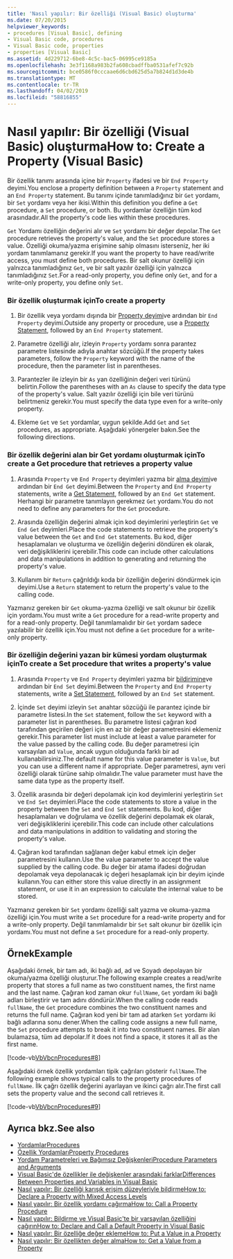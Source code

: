 ```yaml
---
title: 'Nasıl yapılır: Bir özelliği (Visual Basic) oluşturma'
ms.date: 07/20/2015
helpviewer_keywords:
- procedures [Visual Basic], defining
- Visual Basic code, procedures
- Visual Basic code, properties
- properties [Visual Basic]
ms.assetid: 4d229712-6be8-4c5c-bac5-06995ce9185a
ms.openlocfilehash: 3e3f1168a983b2fa608cbadffba0531afef7c92b
ms.sourcegitcommit: bce0586f0cccaae6d6cbd625d5a7b824d1d3de4b
ms.translationtype: MT
ms.contentlocale: tr-TR
ms.lasthandoff: 04/02/2019
ms.locfileid: "58816855"
---
```

# <a name="how-to-create-a-property-visual-basic"></a><span data-ttu-id="e95d3-102">Nasıl yapılır: Bir özelliği (Visual Basic) oluşturma</span><span class="sxs-lookup"><span data-stu-id="e95d3-102">How to: Create a Property (Visual Basic)</span></span>
<span data-ttu-id="e95d3-103">Bir özellik tanımı arasında içine bir `Property` ifadesi ve bir `End Property` deyimi.</span><span class="sxs-lookup"><span data-stu-id="e95d3-103">You enclose a property definition between a `Property` statement and an `End Property` statement.</span></span> <span data-ttu-id="e95d3-104">Bu tanımı içinde tanımladığınız bir `Get` yordamı, bir `Set` yordamı veya her ikisi.</span><span class="sxs-lookup"><span data-stu-id="e95d3-104">Within this definition you define a `Get` procedure, a `Set` procedure, or both.</span></span> <span data-ttu-id="e95d3-105">Bu yordamlar özelliğin tüm kod arasındadır.</span><span class="sxs-lookup"><span data-stu-id="e95d3-105">All the property's code lies within these procedures.</span></span>  
  
 <span data-ttu-id="e95d3-106">`Get` Yordamı özelliğin değerini alır ve `Set` yordamı bir değer depolar.</span><span class="sxs-lookup"><span data-stu-id="e95d3-106">The `Get` procedure retrieves the property's value, and the `Set` procedure stores a value.</span></span> <span data-ttu-id="e95d3-107">Özelliği okuma/yazma erişimine sahip olmasını isterseniz, her iki yordam tanımlamanız gerekir.</span><span class="sxs-lookup"><span data-stu-id="e95d3-107">If you want the property to have read/write access, you must define both procedures.</span></span> <span data-ttu-id="e95d3-108">Bir salt okunur özelliği için yalnızca tanımladığınız `Get`, ve bir salt yazılır özelliği için yalnızca tanımladığınız `Set`.</span><span class="sxs-lookup"><span data-stu-id="e95d3-108">For a read-only property, you define only `Get`, and for a write-only property, you define only `Set`.</span></span>  
  
### <a name="to-create-a-property"></a><span data-ttu-id="e95d3-109">Bir özellik oluşturmak için</span><span class="sxs-lookup"><span data-stu-id="e95d3-109">To create a property</span></span>  
  
1.  <span data-ttu-id="e95d3-110">Bir özellik veya yordamı dışında bir [Property deyimi](../../../../visual-basic/language-reference/statements/property-statement.md)ve ardından bir `End Property` deyimi.</span><span class="sxs-lookup"><span data-stu-id="e95d3-110">Outside any property or procedure, use a [Property Statement](../../../../visual-basic/language-reference/statements/property-statement.md), followed by an `End Property` statement.</span></span>  
  
2.  <span data-ttu-id="e95d3-111">Parametre özelliği alır, izleyin `Property` yordamı sonra parantez parametre listesinde adıyla anahtar sözcüğü.</span><span class="sxs-lookup"><span data-stu-id="e95d3-111">If the property takes parameters, follow the `Property` keyword with the name of the procedure, then the parameter list in parentheses.</span></span>  
  
3.  <span data-ttu-id="e95d3-112">Parantezler ile izleyin bir `As` yan özelliğinin değeri veri türünü belirtin.</span><span class="sxs-lookup"><span data-stu-id="e95d3-112">Follow the parentheses with an `As` clause to specify the data type of the property's value.</span></span> <span data-ttu-id="e95d3-113">Salt yazılır özelliği için bile veri türünü belirtmeniz gerekir.</span><span class="sxs-lookup"><span data-stu-id="e95d3-113">You must specify the data type even for a write-only property.</span></span>  
  
4.  <span data-ttu-id="e95d3-114">Ekleme `Get` ve `Set` yordamlar, uygun şekilde.</span><span class="sxs-lookup"><span data-stu-id="e95d3-114">Add `Get` and `Set` procedures, as appropriate.</span></span> <span data-ttu-id="e95d3-115">Aşağıdaki yönergeler bakın.</span><span class="sxs-lookup"><span data-stu-id="e95d3-115">See the following directions.</span></span>  
  
### <a name="to-create-a-get-procedure-that-retrieves-a-property-value"></a><span data-ttu-id="e95d3-116">Bir özellik değerini alan bir Get yordamı oluşturmak için</span><span class="sxs-lookup"><span data-stu-id="e95d3-116">To create a Get procedure that retrieves a property value</span></span>  
  
1.  <span data-ttu-id="e95d3-117">Arasında `Property` ve `End Property` deyimleri yazma bir [alma deyimi](../../../../visual-basic/language-reference/statements/get-statement.md)ve ardından bir `End Get` deyimi.</span><span class="sxs-lookup"><span data-stu-id="e95d3-117">Between the `Property` and `End Property` statements, write a [Get Statement](../../../../visual-basic/language-reference/statements/get-statement.md), followed by an `End Get` statement.</span></span> <span data-ttu-id="e95d3-118">Herhangi bir parametre tanımlayın gerekmez `Get` yordamı.</span><span class="sxs-lookup"><span data-stu-id="e95d3-118">You do not need to define any parameters for the `Get` procedure.</span></span>  
  
2.  <span data-ttu-id="e95d3-119">Arasında özelliğin değerini almak için kod deyimlerini yerleştirin `Get` ve `End Get` deyimleri.</span><span class="sxs-lookup"><span data-stu-id="e95d3-119">Place the code statements to retrieve the property's value between the `Get` and `End Get` statements.</span></span> <span data-ttu-id="e95d3-120">Bu kod, diğer hesaplamaları ve oluşturma ve özelliğin değerini döndüren ek olarak, veri değişikliklerini içerebilir.</span><span class="sxs-lookup"><span data-stu-id="e95d3-120">This code can include other calculations and data manipulations in addition to generating and returning the property's value.</span></span>  
  
3.  <span data-ttu-id="e95d3-121">Kullanım bir `Return` çağrıldığı koda bir özelliğin değerini döndürmek için deyimi.</span><span class="sxs-lookup"><span data-stu-id="e95d3-121">Use a `Return` statement to return the property's value to the calling code.</span></span>  
  
 <span data-ttu-id="e95d3-122">Yazmanız gereken bir `Get` okuma-yazma özelliği ve salt okunur bir özellik için yordamı.</span><span class="sxs-lookup"><span data-stu-id="e95d3-122">You must write a `Get` procedure for a read-write property and for a read-only property.</span></span> <span data-ttu-id="e95d3-123">Değil tanımlamalıdır bir `Get` yordam sadece yazılabilir bir özellik için.</span><span class="sxs-lookup"><span data-stu-id="e95d3-123">You must not define a `Get` procedure for a write-only property.</span></span>  
  
### <a name="to-create-a-set-procedure-that-writes-a-propertys-value"></a><span data-ttu-id="e95d3-124">Bir özelliğin değerini yazan bir kümesi yordam oluşturmak için</span><span class="sxs-lookup"><span data-stu-id="e95d3-124">To create a Set procedure that writes a property's value</span></span>  
  
1.  <span data-ttu-id="e95d3-125">Arasında `Property` ve `End Property` deyimleri yazma bir [bildirimine](../../../../visual-basic/language-reference/statements/set-statement.md)ve ardından bir `End Set` deyimi.</span><span class="sxs-lookup"><span data-stu-id="e95d3-125">Between the `Property` and `End Property` statements, write a [Set Statement](../../../../visual-basic/language-reference/statements/set-statement.md), followed by an `End Set` statement.</span></span>  
  
2.  <span data-ttu-id="e95d3-126">İçinde `Set` deyimi izleyin `Set` anahtar sözcüğü ile parantez içinde bir parametre listesi.</span><span class="sxs-lookup"><span data-stu-id="e95d3-126">In the `Set` statement, follow the `Set` keyword with a parameter list in parentheses.</span></span> <span data-ttu-id="e95d3-127">Bu parametre listesi çağıran kod tarafından geçirilen değeri için en az bir değer parametresini eklemeniz gerekir.</span><span class="sxs-lookup"><span data-stu-id="e95d3-127">This parameter list must include at least a value parameter for the value passed by the calling code.</span></span> <span data-ttu-id="e95d3-128">Bu değer parametresi için varsayılan ad `Value`, ancak uygun olduğunda farklı bir ad kullanabilirsiniz.</span><span class="sxs-lookup"><span data-stu-id="e95d3-128">The default name for this value parameter is `Value`, but you can use a different name if appropriate.</span></span> <span data-ttu-id="e95d3-129">Değer parametresi, aynı veri özelliği olarak türüne sahip olmalıdır.</span><span class="sxs-lookup"><span data-stu-id="e95d3-129">The value parameter must have the same data type as the property itself.</span></span>  
  
3.  <span data-ttu-id="e95d3-130">Özellik arasında bir değeri depolamak için kod deyimlerini yerleştirin `Set` ve `End Set` deyimleri.</span><span class="sxs-lookup"><span data-stu-id="e95d3-130">Place the code statements to store a value in the property between the `Set` and `End Set` statements.</span></span> <span data-ttu-id="e95d3-131">Bu kod, diğer hesaplamaları ve doğrulama ve özellik değerini depolamak ek olarak, veri değişikliklerini içerebilir.</span><span class="sxs-lookup"><span data-stu-id="e95d3-131">This code can include other calculations and data manipulations in addition to validating and storing the property's value.</span></span>  
  
4.  <span data-ttu-id="e95d3-132">Çağıran kod tarafından sağlanan değer kabul etmek için değer parametresini kullanın.</span><span class="sxs-lookup"><span data-stu-id="e95d3-132">Use the value parameter to accept the value supplied by the calling code.</span></span> <span data-ttu-id="e95d3-133">Bu değer bir atama ifadesi doğrudan depolamak veya depolanacak iç değeri hesaplamak için bir deyim içinde kullanın.</span><span class="sxs-lookup"><span data-stu-id="e95d3-133">You can either store this value directly in an assignment statement, or use it in an expression to calculate the internal value to be stored.</span></span>  
  
 <span data-ttu-id="e95d3-134">Yazmanız gereken bir `Set` yordamı özelliği salt yazma ve okuma-yazma özelliği için.</span><span class="sxs-lookup"><span data-stu-id="e95d3-134">You must write a `Set` procedure for a read-write property and for a write-only property.</span></span> <span data-ttu-id="e95d3-135">Değil tanımlamalıdır bir `Set` salt okunur bir özellik için yordamı.</span><span class="sxs-lookup"><span data-stu-id="e95d3-135">You must not define a `Set` procedure for a read-only property.</span></span>  
  
## <a name="example"></a><span data-ttu-id="e95d3-136">Örnek</span><span class="sxs-lookup"><span data-stu-id="e95d3-136">Example</span></span>  
 <span data-ttu-id="e95d3-137">Aşağıdaki örnek, bir tam adı, iki bağlı ad, ad ve Soyadı depolayan bir okuma/yazma özelliği oluşturur.</span><span class="sxs-lookup"><span data-stu-id="e95d3-137">The following example creates a read/write property that stores a full name as two constituent names, the first name and the last name.</span></span> <span data-ttu-id="e95d3-138">Çağıran kod zaman okur `fullName`, `Get` yordam iki bağlı adları birleştirir ve tam adını döndürür.</span><span class="sxs-lookup"><span data-stu-id="e95d3-138">When the calling code reads `fullName`, the `Get` procedure combines the two constituent names and returns the full name.</span></span> <span data-ttu-id="e95d3-139">Çağıran kod yeni bir tam ad atarken `Set` yordamı iki bağlı adlarına sonu dener.</span><span class="sxs-lookup"><span data-stu-id="e95d3-139">When the calling code assigns a new full name, the `Set` procedure attempts to break it into two constituent names.</span></span> <span data-ttu-id="e95d3-140">Bir alan bulamazsa, tüm ad depolar.</span><span class="sxs-lookup"><span data-stu-id="e95d3-140">If it does not find a space, it stores it all as the first name.</span></span>  
  
 [!code-vb[VbVbcnProcedures#8](~/samples/snippets/visualbasic/VS_Snippets_VBCSharp/VbVbcnProcedures/VB/Class1.vb#8)]  
  
 <span data-ttu-id="e95d3-141">Aşağıdaki örnek özellik yordamları tipik çağrıları gösterir `fullName`.</span><span class="sxs-lookup"><span data-stu-id="e95d3-141">The following example shows typical calls to the property procedures of `fullName`.</span></span> <span data-ttu-id="e95d3-142">İlk çağrı özellik değerini ayarlayan ve ikinci çağrı alır.</span><span class="sxs-lookup"><span data-stu-id="e95d3-142">The first call sets the property value and the second call retrieves it.</span></span>  
  
 [!code-vb[VbVbcnProcedures#9](~/samples/snippets/visualbasic/VS_Snippets_VBCSharp/VbVbcnProcedures/VB/Class1.vb#9)]  
  
## <a name="see-also"></a><span data-ttu-id="e95d3-143">Ayrıca bkz.</span><span class="sxs-lookup"><span data-stu-id="e95d3-143">See also</span></span>

- [<span data-ttu-id="e95d3-144">Yordamlar</span><span class="sxs-lookup"><span data-stu-id="e95d3-144">Procedures</span></span>](./index.md)
- [<span data-ttu-id="e95d3-145">Özellik Yordamları</span><span class="sxs-lookup"><span data-stu-id="e95d3-145">Property Procedures</span></span>](./property-procedures.md)
- [<span data-ttu-id="e95d3-146">Yordam Parametreleri ve Bağımsız Değişkenleri</span><span class="sxs-lookup"><span data-stu-id="e95d3-146">Procedure Parameters and Arguments</span></span>](./procedure-parameters-and-arguments.md)
- [<span data-ttu-id="e95d3-147">Visual Basic'de özellikler ile değişkenler arasındaki farklar</span><span class="sxs-lookup"><span data-stu-id="e95d3-147">Differences Between Properties and Variables in Visual Basic</span></span>](./differences-between-properties-and-variables.md)
- [<span data-ttu-id="e95d3-148">Nasıl yapılır: Bir özelliği karışık erişim düzeyleriyle bildirme</span><span class="sxs-lookup"><span data-stu-id="e95d3-148">How to: Declare a Property with Mixed Access Levels</span></span>](./how-to-declare-a-property-with-mixed-access-levels.md)
- [<span data-ttu-id="e95d3-149">Nasıl yapılır: Bir özellik yordamı çağırma</span><span class="sxs-lookup"><span data-stu-id="e95d3-149">How to: Call a Property Procedure</span></span>](./how-to-call-a-property-procedure.md)
- [<span data-ttu-id="e95d3-150">Nasıl yapılır: Bildirme ve Visual Basic'te bir varsayılan özelliğini çağırın</span><span class="sxs-lookup"><span data-stu-id="e95d3-150">How to: Declare and Call a Default Property in Visual Basic</span></span>](./how-to-declare-and-call-a-default-property.md)
- [<span data-ttu-id="e95d3-151">Nasıl yapılır: Bir özelliğe değer ekleme</span><span class="sxs-lookup"><span data-stu-id="e95d3-151">How to: Put a Value in a Property</span></span>](./how-to-put-a-value-in-a-property.md)
- [<span data-ttu-id="e95d3-152">Nasıl yapılır: Bir özellikten değer alma</span><span class="sxs-lookup"><span data-stu-id="e95d3-152">How to: Get a Value from a Property</span></span>](./how-to-get-a-value-from-a-property.md)
